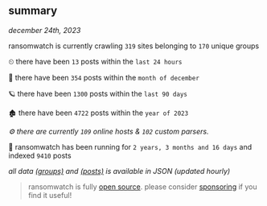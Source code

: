 
## summary
_december 24th, 2023_

ransomwatch is currently crawling `319` sites belonging to `170` unique groups

⏲ there have been `13` posts within the `last 24 hours`

🦈 there have been `354` posts within the `month of december`

🪐 there have been `1300` posts within the `last 90 days`

🏚 there have been `4722` posts within the `year of 2023`

_⚙️ there are currently `109` online hosts & `102` custom parsers._

🦕 ransomwatch has been running for `2 years, 3 months and 16 days` and indexed `9410` posts

_all data  [(groups)](http://ransomwhat.telemetry.ltd/groups) and [(posts)](http://ransomwhat.telemetry.ltd/posts) is available in JSON (updated hourly)_

> ransomwatch is fully [open source](https://github.com/joshhighet/ransomwatch#ransomwatch--). please consider [sponsoring](https://github.com/sponsors/joshhighet) if you find it useful!

